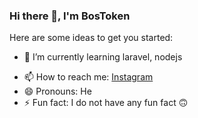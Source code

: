 ### Hi there 👋, I'm BosToken



Here are some ideas to get you started:

<!-- - 🔭 I’m currently working on ... -->
- 🌱 I’m currently learning laravel, nodejs
<!-- - 👯 I’m looking to collaborate on ... -->
<!-- - 🤔 I’m looking for help with ... -->
<!-- - 💬 Ask me about ... -->
- 📫 How to reach me: [Instagram](https://www.instagram.com/puckxou/)
- 😄 Pronouns: He
- ⚡ Fun fact: I do not have any fun fact 🙃

